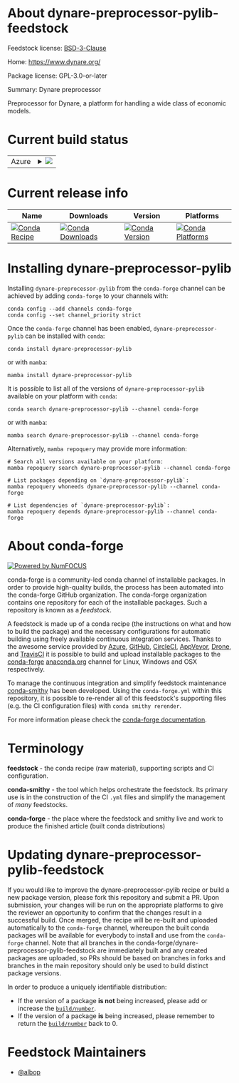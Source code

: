 About dynare-preprocessor-pylib-feedstock
=========================================

Feedstock license: [BSD-3-Clause](https://github.com/conda-forge/dynare-preprocessor-pylib-feedstock/blob/main/LICENSE.txt)

Home: https://www.dynare.org/

Package license: GPL-3.0-or-later

Summary: Dynare preprocessor

Preprocessor for Dynare, a platform for handling a wide class of economic models.

Current build status
====================


<table>
    
  <tr>
    <td>Azure</td>
    <td>
      <details>
        <summary>
          <a href="https://dev.azure.com/conda-forge/feedstock-builds/_build/latest?definitionId=25942&branchName=main">
            <img src="https://dev.azure.com/conda-forge/feedstock-builds/_apis/build/status/dynare-preprocessor-pylib-feedstock?branchName=main">
          </a>
        </summary>
        <table>
          <thead><tr><th>Variant</th><th>Status</th></tr></thead>
          <tbody><tr>
              <td>linux_64_python3.10.____cpython</td>
              <td>
                <a href="https://dev.azure.com/conda-forge/feedstock-builds/_build/latest?definitionId=25942&branchName=main">
                  <img src="https://dev.azure.com/conda-forge/feedstock-builds/_apis/build/status/dynare-preprocessor-pylib-feedstock?branchName=main&jobName=linux&configuration=linux%20linux_64_python3.10.____cpython" alt="variant">
                </a>
              </td>
            </tr><tr>
              <td>linux_64_python3.11.____cpython</td>
              <td>
                <a href="https://dev.azure.com/conda-forge/feedstock-builds/_build/latest?definitionId=25942&branchName=main">
                  <img src="https://dev.azure.com/conda-forge/feedstock-builds/_apis/build/status/dynare-preprocessor-pylib-feedstock?branchName=main&jobName=linux&configuration=linux%20linux_64_python3.11.____cpython" alt="variant">
                </a>
              </td>
            </tr><tr>
              <td>linux_64_python3.12.____cpython</td>
              <td>
                <a href="https://dev.azure.com/conda-forge/feedstock-builds/_build/latest?definitionId=25942&branchName=main">
                  <img src="https://dev.azure.com/conda-forge/feedstock-builds/_apis/build/status/dynare-preprocessor-pylib-feedstock?branchName=main&jobName=linux&configuration=linux%20linux_64_python3.12.____cpython" alt="variant">
                </a>
              </td>
            </tr><tr>
              <td>linux_64_python3.9.____cpython</td>
              <td>
                <a href="https://dev.azure.com/conda-forge/feedstock-builds/_build/latest?definitionId=25942&branchName=main">
                  <img src="https://dev.azure.com/conda-forge/feedstock-builds/_apis/build/status/dynare-preprocessor-pylib-feedstock?branchName=main&jobName=linux&configuration=linux%20linux_64_python3.9.____cpython" alt="variant">
                </a>
              </td>
            </tr>
          </tbody>
        </table>
      </details>
    </td>
  </tr>
</table>

Current release info
====================

| Name | Downloads | Version | Platforms |
| --- | --- | --- | --- |
| [![Conda Recipe](https://img.shields.io/badge/recipe-dynare--preprocessor--pylib-green.svg)](https://anaconda.org/conda-forge/dynare-preprocessor-pylib) | [![Conda Downloads](https://img.shields.io/conda/dn/conda-forge/dynare-preprocessor-pylib.svg)](https://anaconda.org/conda-forge/dynare-preprocessor-pylib) | [![Conda Version](https://img.shields.io/conda/vn/conda-forge/dynare-preprocessor-pylib.svg)](https://anaconda.org/conda-forge/dynare-preprocessor-pylib) | [![Conda Platforms](https://img.shields.io/conda/pn/conda-forge/dynare-preprocessor-pylib.svg)](https://anaconda.org/conda-forge/dynare-preprocessor-pylib) |

Installing dynare-preprocessor-pylib
====================================

Installing `dynare-preprocessor-pylib` from the `conda-forge` channel can be achieved by adding `conda-forge` to your channels with:

```
conda config --add channels conda-forge
conda config --set channel_priority strict
```

Once the `conda-forge` channel has been enabled, `dynare-preprocessor-pylib` can be installed with `conda`:

```
conda install dynare-preprocessor-pylib
```

or with `mamba`:

```
mamba install dynare-preprocessor-pylib
```

It is possible to list all of the versions of `dynare-preprocessor-pylib` available on your platform with `conda`:

```
conda search dynare-preprocessor-pylib --channel conda-forge
```

or with `mamba`:

```
mamba search dynare-preprocessor-pylib --channel conda-forge
```

Alternatively, `mamba repoquery` may provide more information:

```
# Search all versions available on your platform:
mamba repoquery search dynare-preprocessor-pylib --channel conda-forge

# List packages depending on `dynare-preprocessor-pylib`:
mamba repoquery whoneeds dynare-preprocessor-pylib --channel conda-forge

# List dependencies of `dynare-preprocessor-pylib`:
mamba repoquery depends dynare-preprocessor-pylib --channel conda-forge
```


About conda-forge
=================

[![Powered by
NumFOCUS](https://img.shields.io/badge/powered%20by-NumFOCUS-orange.svg?style=flat&colorA=E1523D&colorB=007D8A)](https://numfocus.org)

conda-forge is a community-led conda channel of installable packages.
In order to provide high-quality builds, the process has been automated into the
conda-forge GitHub organization. The conda-forge organization contains one repository
for each of the installable packages. Such a repository is known as a *feedstock*.

A feedstock is made up of a conda recipe (the instructions on what and how to build
the package) and the necessary configurations for automatic building using freely
available continuous integration services. Thanks to the awesome service provided by
[Azure](https://azure.microsoft.com/en-us/services/devops/), [GitHub](https://github.com/),
[CircleCI](https://circleci.com/), [AppVeyor](https://www.appveyor.com/),
[Drone](https://cloud.drone.io/welcome), and [TravisCI](https://travis-ci.com/)
it is possible to build and upload installable packages to the
[conda-forge](https://anaconda.org/conda-forge) [anaconda.org](https://anaconda.org/)
channel for Linux, Windows and OSX respectively.

To manage the continuous integration and simplify feedstock maintenance
[conda-smithy](https://github.com/conda-forge/conda-smithy) has been developed.
Using the ``conda-forge.yml`` within this repository, it is possible to re-render all of
this feedstock's supporting files (e.g. the CI configuration files) with ``conda smithy rerender``.

For more information please check the [conda-forge documentation](https://conda-forge.org/docs/).

Terminology
===========

**feedstock** - the conda recipe (raw material), supporting scripts and CI configuration.

**conda-smithy** - the tool which helps orchestrate the feedstock.
                   Its primary use is in the construction of the CI ``.yml`` files
                   and simplify the management of *many* feedstocks.

**conda-forge** - the place where the feedstock and smithy live and work to
                  produce the finished article (built conda distributions)


Updating dynare-preprocessor-pylib-feedstock
============================================

If you would like to improve the dynare-preprocessor-pylib recipe or build a new
package version, please fork this repository and submit a PR. Upon submission,
your changes will be run on the appropriate platforms to give the reviewer an
opportunity to confirm that the changes result in a successful build. Once
merged, the recipe will be re-built and uploaded automatically to the
`conda-forge` channel, whereupon the built conda packages will be available for
everybody to install and use from the `conda-forge` channel.
Note that all branches in the conda-forge/dynare-preprocessor-pylib-feedstock are
immediately built and any created packages are uploaded, so PRs should be based
on branches in forks and branches in the main repository should only be used to
build distinct package versions.

In order to produce a uniquely identifiable distribution:
 * If the version of a package **is not** being increased, please add or increase
   the [``build/number``](https://docs.conda.io/projects/conda-build/en/latest/resources/define-metadata.html#build-number-and-string).
 * If the version of a package **is** being increased, please remember to return
   the [``build/number``](https://docs.conda.io/projects/conda-build/en/latest/resources/define-metadata.html#build-number-and-string)
   back to 0.

Feedstock Maintainers
=====================

* [@albop](https://github.com/albop/)

